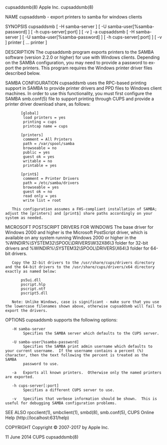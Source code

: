 cupsaddsmb(8)                                                                                     Apple Inc.                                                                                    cupsaddsmb(8)

NAME
       cupsaddsmb - export printers to samba for windows clients

SYNOPSIS
       cupsaddsmb [ -H samba-server ] [ -U samba-user[%samba-password] ] [ -h cups-server[:port] ] [ -v ] -a
       cupsaddsmb [ -H samba-server ] [ -U samba-user[%samba-password] ] [ -h cups-server[:port] ] [ -v ] printer [ ...  printer ]

DESCRIPTION
       The cupsaddsmb program exports printers to the SAMBA software (version 2.2.0 or higher) for use with Windows clients.  Depending on the SAMBA configuration, you may need to provide a password to ex‐
       port the printers.  This program requires the Windows printer driver files described below.

   SAMBA CONFIGURATION
       cupsaddsmb uses the RPC-based printing support in SAMBA to provide printer drivers and PPD files to Windows client machines.  In order to use this functionality, you must first configure  the  SAMBA
       smb.conf(5) file to support printing through CUPS and provide a printer driver download share, as follows:

           [global]
            load printers = yes
            printing = cups
            printcap name = cups

           [printers]
            comment = All Printers
            path = /var/spool/samba
            browseable = no
            public = yes
            guest ok = yes
            writable = no
            printable = yes

           [print$]
            comment = Printer Drivers
            path = /etc/samba/drivers
            browseable = yes
            guest ok = no
            read only = yes
            write list = root

       This configuration assumes a FHS-compliant installation of SAMBA; adjust the [printers] and [print$] share paths accordingly on your system as needed.

   MICROSOFT POSTSCRIPT DRIVERS FOR WINDOWS
       The base driver for Windows 2000 and higher is the Microsoft PostScript driver, which is available on any system running Windows 2000 or higher in the %WINDIR%\SYSTEM32\SPOOL\DRIVERS\W32X86\3 folder
       for 32-bit drivers and %WINDIR%\SYSTEM32\SPOOL\DRIVERS\X64\3 folder for 64-bit drivers.

       Copy the 32-bit drivers to the /usr/share/cups/drivers directory and the 64-bit drivers to the /usr/share/cups/drivers/x64 directory exactly as named below:

           ps5ui.dll
           pscript.hlp
           pscript.ntf
           pscript5.dll

       Note: Unlike Windows, case is significant - make sure that you use the lowercase filenames shown above, otherwise cupsaddsmb will fail to export the drivers.

OPTIONS
       cupsaddsmb supports the following options:

       -H samba-server
            Specifies the SAMBA server which defaults to the CUPS server.

       -U samba-user[%samba-password]
            Specifies the SAMBA print admin username which defaults to your current username.  If the username contains a percent (%) character, then the text following the percent is treated as the  SAMBA
            password to use.

       -a   Exports all known printers.  Otherwise only the named printers are exported.

       -h cups-server[:port]
            Specifies a different CUPS server to use.

       -v   Specifies that verbose information should be shown.  This is useful for debugging SAMBA configuration problems.

SEE ALSO
       rpcclient(1), smbclient(1), smbd(8), smb.conf(5), CUPS Online Help (http://localhost:631/help)

COPYRIGHT
       Copyright © 2007-2017 by Apple Inc.

11 June 2014                                                                                         CUPS                                                                                       cupsaddsmb(8)
